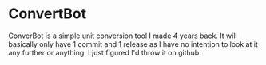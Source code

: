 # ConvertBot
ConverBot is a simple unit conversion tool I made 4 years back. It will basically only have 1 commit and 1 release as I have no intention to look at it any further or anything. I just figured I'd throw it on github.
